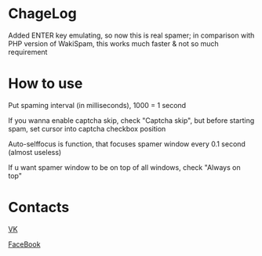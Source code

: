 # ChageLog
Added ENTER key emulating, so now this is real spamer; in comparison with PHP version of WakiSpam, this works much faster & not so much requirement

# How to use
Put spaming interval (in milliseconds), 1000 = 1 second

If you wanna enable captcha skip, check "Captcha skip", but before starting spam, set cursor into captcha checkbox position

Auto-selffocus is function, that focuses spamer window every 0.1 second (almost useless)

If u want spamer window to be on top of all windows, check "Always on top"

# Contacts
[VK](https://vk.com/glow_05)

[FaceBook](https://www.facebook.com/roman.dvachevsky.1)
